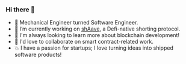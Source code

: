 ### Hi there 👋

- 🦾 Mechanical Engineer turned Software Engineer.
- 🔭 I’m currently working on [shAave](https://shaave.finance), a Defi-native shorting protocol.
- 🌱 I'm always looking to learn more about blockchain development!
- 👯 I'd love to collaborate on smart contract-related work.
- 💥 I have a passion for startups; I love turning ideas into shipped software products!

